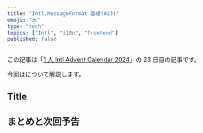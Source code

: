 ```yaml
---
title: "Intl.MessageFormat 基礎(#23)"
emoji: "🔜"
type: "tech"
topics: ["Intl", "i18n", "frontend"]
published: false
---
```


この記事は「[1 人 Intl Advent Calendar 2024](https://adventar.org/calendars/10555)」の 23 日目の記事です。

今回はについて解説します。

## Title

## まとめと次回予告

